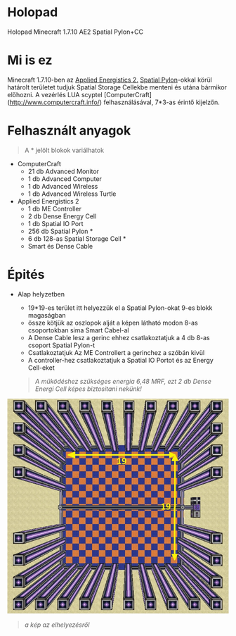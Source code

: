 # Holopad
Holopad Minecraft 1.7.10 AE2 Spatial Pylon+CC

# Mi is ez 

Minecraft 1.7.10-ben az [Applied Energistics 2.](http://ae-mod.info/) [Spatial Pylon](http://ae-mod.info/Spatial-Containment-Structure/)-okkal körül határolt területet tudjuk Spatial Storage Cellekbe menteni és utána bármikor előhozni. A vezérlés LUA scyptel [ComputerCraft] (http://www.computercraft.info/) felhasználásával, 7*3-as érintő kijelzőn.

# Felhasznált anyagok
> A * jelölt blokok variálhatok
* ComputerCraft 
	* 21 db Advanced Monitor
	* 1 db Advanced Computer
	* 1 db Advanced Wireless 
	* 1 db Advanced Wireless Turtle 
* Applied Energistics 2	
	* 1 db ME Controller
	* 2 db Dense Energy Cell 
	* 1 db Spatial IO Port 
	* 256 db Spatial Pylon *
	* 6 db 128-as Spatial Storage Cell *
	* Smart és Dense Cable

# Épités
* Alap helyzetben
	* 19*19-es terület itt helyezzük el a Spatial Pylon-okat 9-es blokk magaságban 
	* össze kötjük az oszlopok alját a képen látható modon 8-as csoportokban sima Smart Cabel-al
	* A Dense Cable lesz a gerinc ehhez csatlakoztatjuk a 4 db 8-as csoport Spatial Pylon-t
	* Csatlakoztatjuk Az ME Controllert a gerinchez a szóbán kivül
	* A controller-hez csatlakoztatjuk a Spatial IO Portot és az Energy Cell-eket
	
	> *A müködéshez szükséges energia 6,48 MRF, ezt 2 db Dense Energi Cell képes biztositani nekünk!*
	
![](kepek/size.jpg)

> *a kép az elhelyezésről*
	
	
